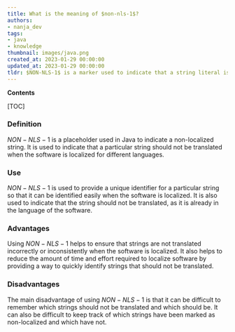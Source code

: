 ```yaml
---
title: What is the meaning of $non-nls-1$?
authors:
- nanja_dev
tags:
- java
- knowledge
thumbnail: images/java.png
created_at: 2023-01-29 00:00:00
updated_at: 2023-01-29 00:00:00
tldr: $NON-NLS-1$ is a marker used to indicate that a string literal is not to be localized.
---
```


**Contents**

[TOC]

### Definition

$NON-NLS-1$ is a placeholder used in Java to indicate a non-localized string. It is used to indicate that a particular string should not be translated when the software is localized for different languages.

### Use

$NON-NLS-1$ is used to provide a unique identifier for a particular string so that it can be identified easily when the software is localized. It is also used to indicate that the string should not be translated, as it is already in the language of the software.

### Advantages 

Using $NON-NLS-1$ helps to ensure that strings are not translated incorrectly or inconsistently when the software is localized. It also helps to reduce the amount of time and effort required to localize software by providing a way to quickly identify strings that should not be translated.

### Disadvantages

The main disadvantage of using $NON-NLS-1$ is that it can be difficult to remember which strings should not be translated and which should be. It can also be difficult to keep track of which strings have been marked as non-localized and which have not.
